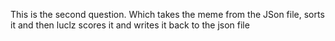 This is the second question.
Which takes the meme from the JSon file, sorts it
and then luclz scores it and writes it back to the json file

